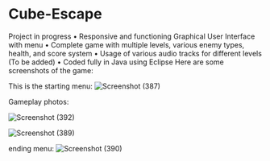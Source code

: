 # Cube-Escape
Project in progress 
• Responsive and functioning Graphical User Interface with menu 
• Complete game with multiple levels, various enemy types, health, and score system 
• Usage of various audio tracks for different levels (To be added)
• Coded fully in Java using Eclipse
Here are some screenshots of the game:

This is the starting menu:
![Screenshot (387)](https://user-images.githubusercontent.com/83388763/171495500-eb7752ae-29d6-4051-b6b1-4c2c46f785a7.png)

Gameplay photos:

![Screenshot (392)](https://user-images.githubusercontent.com/83388763/171495558-d21c4ff1-4156-4d06-83ed-5385e1a8b7d6.png)

![Screenshot (389)](https://user-images.githubusercontent.com/83388763/171495571-2d051679-71df-438e-818e-e8b979be1db2.png)

ending menu:
![Screenshot (390)](https://user-images.githubusercontent.com/83388763/171495817-7b8a342e-e275-451e-bf6e-f4d9da651b2c.png)
